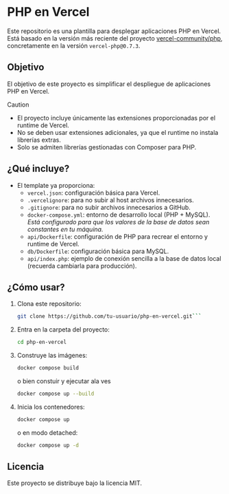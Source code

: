 # PHP en Vercel

Este repositorio es una plantilla para desplegar aplicaciones PHP en Vercel. Está basado en la versión más reciente del proyecto [vercel-community/php](https://github.com/vercel-community/php), concretamente en la versión `vercel-php@0.7.3`.

## Objetivo

El objetivo de este proyecto es simplificar el despliegue de aplicaciones PHP en Vercel.

> [!CAUTION]
> - El proyecto incluye únicamente las extensiones proporcionadas por el runtime de Vercel.  
> - No se deben usar extensiones adicionales, ya que el runtime no instala librerías extras.  
> - Solo se admiten librerías gestionadas con Composer para PHP.

## ¿Qué incluye?

- El template ya proporciona:
  - `vercel.json`: configuración básica para Vercel.
  - `.vercelignore`: para no subir al host archivos innecesarios.
  - `.gitignore`: para no subir archivos innecesarios a GitHub.
  - `docker-compose.yml`: entorno de desarrollo local (PHP + MySQL).  
    _Está configurado para que los valores de la base de datos sean constantes en tu máquina._
  - `api/Dockerfile`: configuración de PHP para recrear el entorno y runtime de Vercel.
  - `db/Dockerfile`: configuración básica para MySQL.
  - `api/index.php`: ejemplo de conexión sencilla a la base de datos local (recuerda cambiarla para producción).

## ¿Cómo usar?

1. Clona este repositorio:
   ```bash
   git clone https://github.com/tu-usuario/php-en-vercel.git```

2. Entra en la carpeta del proyecto:

   ```bash
   cd php-en-vercel
   ```
3. Construye las imágenes:

   ```bash
   docker compose build
   ```

   o bien constuir y ejecutar ala ves

   ```bash
   docker compose up --build
   ```
4. Inicia los contenedores:

   ```bash
   docker compose up
   ```

   o en modo detached:

   ```bash
   docker compose up -d
   ```

## Licencia

Este proyecto se distribuye bajo la licencia MIT.